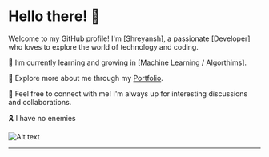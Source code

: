 # Hello there! 👋

Welcome to my GitHub profile! I'm [Shreyansh], a passionate [Developer] who loves to explore the world of technology and coding.

🌱 I’m currently learning and growing in [Machine Learning / Algorthims].

🍜 Explore more about me through my [Portfolio](https://kiritoind-dev.vercel.app).

🚀 Feel free to connect with me! I'm always up for interesting discussions and collaborations.

🎗️ I have no enemies

![Alt text](https://images-wixmp-ed30a86b8c4ca887773594c2.wixmp.com/f/123bac83-92c8-4690-b339-725fbbed85c4/dg3gce9-7085147f-286d-4bd0-a682-7440371d0ce2.png/v1/fill/w_1192,h_670,q_70,strp/i_have_no_enemies___thorfinn___vinland_manga_3d_by_synedae_dg3gce9-pre.jpg?token=eyJ0eXAiOiJKV1QiLCJhbGciOiJIUzI1NiJ9.eyJzdWIiOiJ1cm46YXBwOjdlMGQxODg5ODIyNjQzNzNhNWYwZDQxNWVhMGQyNmUwIiwiaXNzIjoidXJuOmFwcDo3ZTBkMTg4OTgyMjY0MzczYTVmMGQ0MTVlYTBkMjZlMCIsIm9iaiI6W1t7ImhlaWdodCI6Ijw9NzIwIiwicGF0aCI6IlwvZlwvMTIzYmFjODMtOTJjOC00NjkwLWIzMzktNzI1ZmJiZWQ4NWM0XC9kZzNnY2U5LTcwODUxNDdmLTI4NmQtNGJkMC1hNjgyLTc0NDAzNzFkMGNlMi5wbmciLCJ3aWR0aCI6Ijw9MTI4MCJ9XV0sImF1ZCI6WyJ1cm46c2VydmljZTppbWFnZS5vcGVyYXRpb25zIl19.fpRok3kyA2X194CxNUR0eXOW4UOcjGrsxELBBheok88)
****
